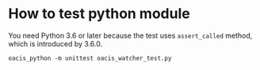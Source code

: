 # How to test python module

You need Python 3.6 or later because the test uses `assert_called` method, which is introduced by 3.6.0.

```
oacis_python -m unittest oacis_watcher_test.py
```

